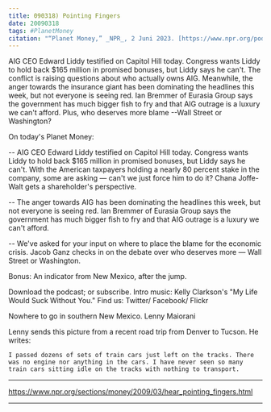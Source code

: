 ```yaml
---
title: 090318) Pointing Fingers
date: 20090318
tags: #PlanetMoney
citation: "“Planet Money,” _NPR_, 2 Juni 2023. [https://www.npr.org/podcasts/510289/planet-money](https://www.npr.org/podcasts/510289/planet-money) (diakses 4 Juni 2023)."
---
```


AIG CEO Edward Liddy testified on Capitol Hill today. Congress wants Liddy to hold back $165 million in promised bonuses, but Liddy says he can't. The conflict is raising questions about who actually owns AIG. Meanwhile, the anger towards the insurance giant has been dominating the headlines this week, but not everyone is seeing red. Ian Bremmer of Eurasia Group says the government has much bigger fish to fry and that AIG outrage is a luxury we can't afford. Plus, who deserves more blame --Wall Street or Washington?

On today's Planet Money:

-- AIG CEO Edward Liddy testified on Capitol Hill today. Congress wants Liddy to hold back $165 million in promised bonuses, but Liddy says he can't. With the American taxpayers holding a nearly 80 percent stake in the company, some are asking — can't we just force him to do it? Chana Joffe-Walt gets a shareholder's perspective.

-- The anger towards AIG has been dominating the headlines this week, but not everyone is seeing red. Ian Bremmer of Eurasia Group says the government has much bigger fish to fry and that AIG outrage is a luxury we can't afford.

-- We've asked for your input on where to place the blame for the economic crisis. Jacob Ganz checks in on the debate over who deserves more — Wall Street or Washington.

Bonus: An indicator from New Mexico, after the jump.

Download the podcast; or subscribe. Intro music: Kelly Clarkson's "My Life Would Suck Without You." Find us: Twitter/ Facebook/ Flickr

Nowhere to go in southern New Mexico.
Lenny Maiorani

Lenny sends this picture from a recent road trip from Denver to Tucson. He writes:

    I passed dozens of sets of train cars just left on the tracks. There was no engine nor anything in the cars. I have never seen so many train cars sitting idle on the tracks with nothing to transport.


----

https://www.npr.org/sections/money/2009/03/hear_pointing_fingers.html



----
